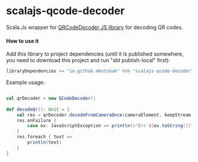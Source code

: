 # scalajs-qcode-decoder
Scala.Js wrapper for [QRCodeDecoder JS library](http://cirocosta.github.io/qcode-decoder) for decoding QR codes.
  
#### How to use it

Add this library to project dependencies (until it is published somewhere, you need to download this project and run "sbt publish-local" first):

```sbt
libraryDependencies += "io.github.mkotsbak" %%% "scalajs-qcode-decoder" % "0.1.0-SNAPSHOT" withSources() withJavadoc()
```

Example usage:

```scala

val qrDecoder = new QCodeDecoder()
        
def decodeQr(): Unit = {
    val res = qrDecoder.decodeFromCameraOnce(cameraElement, keepStream = true)
    res.onFailure {
        case ex: JavaScriptException => println(s"Err ${ex.toString()}")
    }
    res.foreach { text =>
        println(text)
    }
}
```
